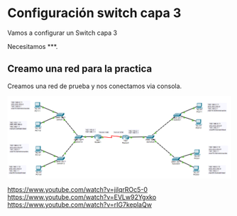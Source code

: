 # Configuración switch capa 3

Vamos a configurar un Switch capa 3

Necesitamos ***.

## Creamo una red para la practica

Creamos una red de prueba y nos conectamos via consola.

![Router vlan](Imagenes/RouterVLan.png)



https://www.youtube.com/watch?v=jjlqrROc5-0
https://www.youtube.com/watch?v=EVLw92Ygxko
https://www.youtube.com/watch?v=rIG7keplaQw